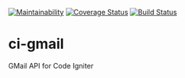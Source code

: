 [![Maintainability](https://api.codeclimate.com/v1/badges/d77b5effa6592fd74c92/maintainability)](https://codeclimate.com/github/francis94c/ci-gmail/maintainability) [![Coverage Status](https://coveralls.io/repos/github/francis94c/ci-gmail/badge.svg?branch=master)](https://coveralls.io/github/francis94c/ci-gmail?branch=master) [![Build Status](https://travis-ci.org/francis94c/ci-gmail.svg?branch=master)](https://travis-ci.org/francis94c/ci-gmail)
# ci-gmail
GMail API for Code Igniter
